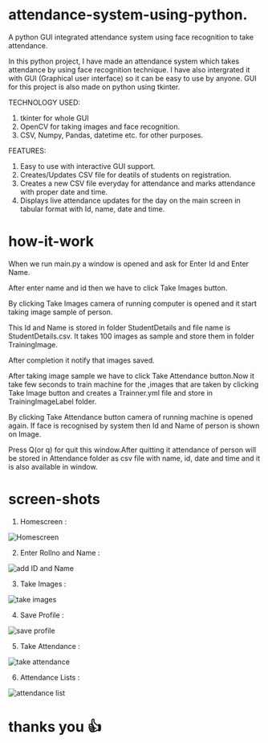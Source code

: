 # attendance-system-using-python.

A python GUI integrated attendance system using face recognition to take attendance.

In this python project, I have made an attendance system which takes attendance by using face recognition technique. 
I have also intergrated it with GUI (Graphical user interface) so it can be easy to use by anyone. 
GUI for this project is also made on python using tkinter.

TECHNOLOGY USED:

 1. tkinter for whole GUI
 2. OpenCV for taking images and face recognition.
 3. CSV, Numpy, Pandas, datetime etc. for other purposes.

FEATURES:

 1. Easy to use with interactive GUI support.
 2. Creates/Updates CSV file for deatils of students on registration.
 3. Creates a new CSV file everyday for attendance and marks attendance with proper date and time.
 4. Displays live attendance updates for the day on the main screen in tabular format with Id, name, date and time.

# how-it-work

When we run main.py a window is opened and ask for Enter Id and Enter Name.

After enter name and id then we have to click Take Images button. 

By clicking Take Images camera of running computer is opened and it start taking image sample of person.

This Id and Name is stored in folder StudentDetails and file name is StudentDetails.csv. It takes 100 images as sample and
store them in folder TrainingImage.

After completion it notify that images saved.

After taking image sample we have to click Take Attendance button.Now it take few seconds to train machine for the 
,images that are taken by clicking Take Image button and creates a Trainner.yml file and store in TrainingImageLabel folder.

By clicking Take Attendance button camera of running machine is opened again. If face is recognised by system then 
Id and Name of person is shown on Image.

Press Q(or q) for quit this window.After quitting it attendance of person will be stored in Attendance folder as csv file with 
name, id, date and time and it is also available in window.

# screen-shots

 1. Homescreen :

![Homescreen](https://user-images.githubusercontent.com/94557457/167061209-7d9fa3d2-2946-48c6-9a44-a0d6bf67c0ca.png)

2. Enter Rollno and Name :

![add ID and Name](https://user-images.githubusercontent.com/94557457/167061415-df2848ba-7c74-4f96-8603-3424f928fe19.png)

3. Take Images :

![take images](https://user-images.githubusercontent.com/94557457/167061473-912d838e-e3e6-4a4c-bd9f-3363e038a3e0.png)

4. Save Profile :

![save profile](https://user-images.githubusercontent.com/94557457/167061545-0de54880-d2aa-41e8-80d2-8dc14133f05e.png)

5. Take Attendance :

![take attendance](https://user-images.githubusercontent.com/94557457/167061581-e10f50c2-6977-4507-8854-4d10b2ea53f9.png)

6. Attendance Lists :

![attendance list](https://user-images.githubusercontent.com/94557457/167061635-d0f26a0b-3dce-4a5e-8b67-be77a2c0f61f.png)

# thanks you 👍






